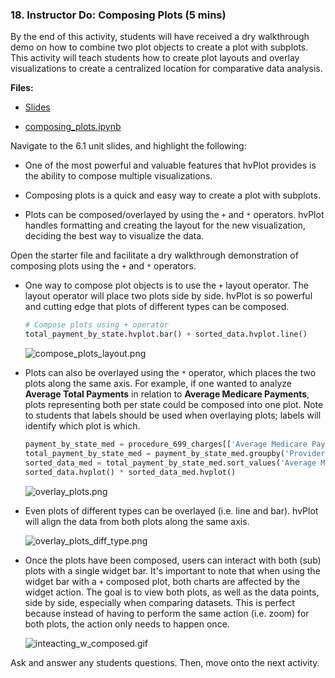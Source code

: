 ### 18. Instructor Do: Composing Plots (5 mins)

By the end of this activity, students will have received a dry walkthrough demo on how to combine two plot objects to create a plot with subplots. This activity will teach students how to create plot layouts and overlay visualizations to create a centralized location for comparative data analysis.

**Files:**

* [Slides]()

* [composing_plots.ipynb](Activities/18-Ins_Composing_Visualizations/Solved/composing_plots.ipynb)

Navigate to the 6.1 unit slides, and highlight the following:

* One of the most powerful and valuable features that hvPlot provides is the ability to compose multiple visualizations.

* Composing plots is a quick and easy way to create a plot with subplots.

* Plots can be composed/overlayed by using the `+` and `*` operators. hvPlot handles formatting and creating the layout for the new visualization, deciding the best way to visualize the data.

Open the starter file and facilitate a dry walkthrough demonstration of composing plots using the `+` and `*` operators.

* One way to compose plot objects is to use the `+` layout operator. The layout operator will place two plots side by side. hvPlot is so powerful and cutting edge that plots of different types can be composed.

  ```python
  # Compose plots using + operator
  total_payment_by_state.hvplot.bar() + sorted_data.hvplot.line()
  ```

  ![compose_plots_layout.png](Images/compose_plots_layout.png)

* Plots can also be overlayed using the `*` operator, which places the two plots along the same axis. For example, if one wanted to analyze **Average Total Payments** in relation to **Average Medicare Payments**, plots representing both per state could be composed into one plot. Note to students that labels should be used when overlaying plots; labels will identify which plot is which.

  ```python
  payment_by_state_med = procedure_699_charges[['Average Medicare Payments','Provider State']]
  total_payment_by_state_med = payment_by_state_med.groupby('Provider State').sum()
  sorted_data_med = total_payment_by_state_med.sort_values('Average Medicare Payments')
  sorted_data.hvplot() * sorted_data_med.hvplot()
  ```

  ![overlay_plots.png](Images/overlay_plots.png)

* Even plots of different types can be overlayed (i.e. line and bar). hvPlot will align the data from both plots along the same axis.

  ![overlay_plots_diff_type.png](Images/overlay_plots_diff_type.png)

* Once the plots have been composed, users can interact with both (sub) plots with a single widget bar. It's important to note that when using the widget bar with a `+` composed plot, both charts are affected by the widget action. The goal is to view both plots, as well as the data points, side by side, especially when comparing datasets. This is perfect because instead of having to perform the same action (i.e. zoom) for both plots, the action only needs to happen once.

  ![inteacting_w_composed.gif](Images/inteacting_w_composed.gif)

Ask and answer any students questions. Then, move onto the next activity.
